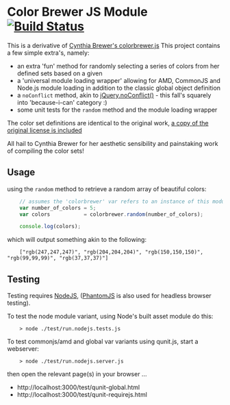 Color Brewer JS Module [![Build Status](https://secure.travis-ci.org/iamjochem/colorbrewer_js.png?branch=master)](http://travis-ci.org/iamjochem/colorbrewer_js)
======================================

This is a derivative of [Cynthia Brewer's colorbrewer.js](http://pubgrenfell.princeton.edu/site_media/js/d3/lib/colorbrewer/)
This project contains a few simple extra's, namely:

+ an extra 'fun' method for randomly selecting a series of colors from her defined sets based on a given
+ a 'universal module loading wrapper' allowing for AMD, CommonJS and Node.js module loading in addition to the classic global object definition
+ a `noConflict` method, akin to [jQuery.noConflict()](http://api.jquery.com/jQuery.noConflict/) - this fall's squarely into 'because-i-can' category :)
+ some unit tests for the `random` method and the module loading wrapper

The color set definitions are identical to the original work, [a copy of the original license is included](https://github.com/iamjochem/colorbrewer_js/blob/master/COLORBREWER_LICENSE)

All hail to Cynthia Brewer for her aesthetic sensibility and painstaking work of compiling the color sets!


## Usage

using the `random` method to retrieve a random array of beautiful colors:
```javascript
    // assumes the 'colorbrewer' var refers to an instance of this module
    var number_of_colors = 5;
    var colors           = colorbrewer.random(number_of_colors);

    console.log(colors);
```

which will output something akin to the following:
```
    ["rgb(247,247,247)", "rgb(204,204,204)", "rgb(150,150,150)", "rgb(99,99,99)", "rgb(37,37,37)"]
```


## Testing

Testing requires [NodeJS](http://nodejs.org/), ([PhantomJS](http://phantomjs.org/) is also used for headless browser testing).

To test the node module variant, using Node's built asset module do this:
```
    > node ./test/run.nodejs.tests.js
```

To test commonjs/amd and global var variants using qunit.js, start a webserver:
```
    > node ./test/run.nodejs.server.js
```
then open the relevant page(s) in your browser ...

- http://localhost:3000/test/qunit-global.html
- http://localhost:3000/test/qunit-requirejs.html